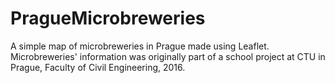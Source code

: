 # PragueMicrobreweries
A simple map of microbreweries in Prague made using Leaflet. 
Microbreweries' information was originally part of a school project at CTU in Prague, Faculty of Civil Engineering, 2016. 